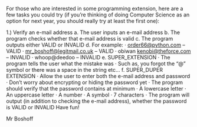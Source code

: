 For those who are interested in some programming extension, here are a few tasks you could try (if you’re thinking of doing Computer Science as an option for next year, you should really try at least the first one):
 
1.)    Verify an e-mail address
a.       The user inputs an e-mail address
b.       The program checks whether that e-mail address is valid
c.       The program outputs either VALID or INVALID
d.       For example:
·   order66@python.com – VALID
·   mr_boshoff@legitmail.co.uk – VALID
·   obiwan kenobi@theforce.com – INVALID
·   whoop@deedoo – INVALID
e.       SUPER_EXTENSION
·   The program tells the user what the mistake was
·   Such as, you forgot the “@” symbol or there was a space in the string etc…
f.        SUPER_DUPER EXTENSION
·   Allow the user to enter both the e-mail address and password
·   Don’t worry about encrypting or hiding the password yet
·   The program should verify that the password contains at minimum
·         A lowercase letter
·         An uppercase letter
·         A number
·         A symbol
·         7 characters
·   The program will output (in addition to checking the e-mail address), whether the password is VALID or INVALID
Have fun!
 
Mr Boshoff

